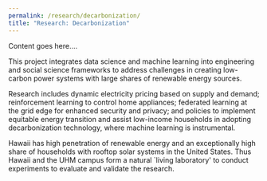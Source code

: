 ```yaml
---
permalink: /research/decarbonization/
title: "Research: Decarbonization"
---
```


Content goes here....

This project integrates data science and machine learning into engineering and social science frameworks to address challenges in creating low-carbon power systems with large shares of renewable energy sources.  

Research includes dynamic electricity pricing based on supply and demand; reinforcement learning to control home appliances; federated learning at the grid edge for enhanced security and privacy; and policies to implement equitable energy transition and assist low-income households in adopting decarbonization technology, where machine learning is instrumental. 

Hawaii has high penetration of renewable energy and an exceptionally high share of households with rooftop solar systems in the United States. Thus Hawaii  and the UHM campus form a natural `living laboratory' to conduct experiments to evaluate and validate the research. 
